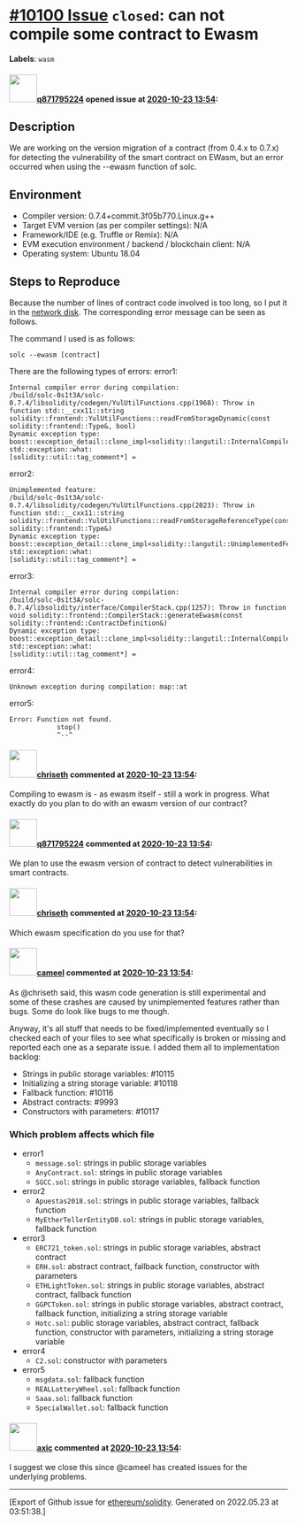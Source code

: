 # [\#10100 Issue](https://github.com/ethereum/solidity/issues/10100) `closed`: can not compile some contract to Ewasm
**Labels**: `wasm`


#### <img src="https://avatars.githubusercontent.com/u/33190881?v=4" width="50">[q871795224](https://github.com/q871795224) opened issue at [2020-10-23 13:54](https://github.com/ethereum/solidity/issues/10100):



## Description

We are working on the version migration of a contract (from 0.4.x to 0.7.x) for detecting the vulnerability of the smart contract on EWasm, but an error occurred when using the --ewasm function of solc.


## Environment

- Compiler version: 0.7.4+commit.3f05b770.Linux.g++
- Target EVM version (as per compiler settings): N/A
- Framework/IDE (e.g. Truffle or Remix): N/A
- EVM execution environment / backend / blockchain client: N/A
- Operating system: Ubuntu 18.04

## Steps to Reproduce

Because the number of lines of contract code involved is too long, so I put it in the [network disk](https://drive.google.com/drive/folders/1tYu8QYt3gO7nX3-kXYWD9H3hIrZiDqNs?usp=sharing). The corresponding error message can be seen as follows.


The command I used is as follows:

```
solc --ewasm [contract]
```

There are the following types of errors:
error1:
```
Internal compiler error during compilation:
/build/solc-0s1t3A/solc-0.7.4/libsolidity/codegen/YulUtilFunctions.cpp(1968): Throw in function std::__cxx11::string solidity::frontend::YulUtilFunctions::readFromStorageDynamic(const solidity::frontend::Type&, bool)
Dynamic exception type: boost::exception_detail::clone_impl<solidity::langutil::InternalCompilerError>
std::exception::what: 
[solidity::util::tag_comment*] =
```
error2:
```
Unimplemented feature:
/build/solc-0s1t3A/solc-0.7.4/libsolidity/codegen/YulUtilFunctions.cpp(2023): Throw in function std::__cxx11::string solidity::frontend::YulUtilFunctions::readFromStorageReferenceType(const solidity::frontend::Type&)
Dynamic exception type: boost::exception_detail::clone_impl<solidity::langutil::UnimplementedFeatureError>
std::exception::what: 
[solidity::util::tag_comment*] =
```
error3:
```
Internal compiler error during compilation:
/build/solc-0s1t3A/solc-0.7.4/libsolidity/interface/CompilerStack.cpp(1257): Throw in function void solidity::frontend::CompilerStack::generateEwasm(const solidity::frontend::ContractDefinition&)
Dynamic exception type: boost::exception_detail::clone_impl<solidity::langutil::InternalCompilerError>
std::exception::what: 
[solidity::util::tag_comment*] =
```
error4:
```
Unknown exception during compilation: map::at
```
error5:
```
Error: Function not found.
            stop()
            ^--^
```

#### <img src="https://avatars.githubusercontent.com/u/9073706?v=4" width="50">[chriseth](https://github.com/chriseth) commented at [2020-10-23 13:54](https://github.com/ethereum/solidity/issues/10100#issuecomment-715418500):

Compiling to ewasm is - as ewasm itself - still a work in progress. What exactly do you plan to do with an ewasm version of our contract?

#### <img src="https://avatars.githubusercontent.com/u/33190881?v=4" width="50">[q871795224](https://github.com/q871795224) commented at [2020-10-23 13:54](https://github.com/ethereum/solidity/issues/10100#issuecomment-715745564):

We plan to use the ewasm version of contract to detect vulnerabilities in smart contracts.

#### <img src="https://avatars.githubusercontent.com/u/9073706?v=4" width="50">[chriseth](https://github.com/chriseth) commented at [2020-10-23 13:54](https://github.com/ethereum/solidity/issues/10100#issuecomment-716636759):

Which ewasm specification do you use for that?

#### <img src="https://avatars.githubusercontent.com/u/137030?v=4" width="50">[cameel](https://github.com/cameel) commented at [2020-10-23 13:54](https://github.com/ethereum/solidity/issues/10100#issuecomment-717308697):

As @chriseth said, this wasm code generation is still experimental and some of these crashes are caused by unimplemented features rather than bugs. Some do look like bugs to me though.

Anyway, it's all stuff that needs to be fixed/implemented eventually so I checked each of your files to see what specifically is broken or missing and reported each one as a separate issue. I added them all to implementation backlog:
- Strings in public storage variables: #10115
- Initializing a string storage variable: #10118
- Fallback function: #10116
- Abstract contracts: #9993
- Constructors with parameters: #10117

### Which problem affects which file
- error1
    - `message.sol`: strings in public storage variables
    - `AnyContract.sol`: strings in public storage variables
    - `SGCC.sol`: strings in public storage variables, fallback function
- error2
    - `Apuestas2018.sol`: strings in public storage variables, fallback function
    - `MyEtherTellerEntityDB.sol`: strings in public storage variables, fallback function
- error3
    - `ERC721_token.sol`: strings in public storage variables, abstract contract
    - `ERH.sol`: abstract contract, fallback function, constructor with parameters
    - `ETHLightToken.sol`: strings in public storage variables, abstract contract, fallback function
    - `GGPCToken.sol`: strings in public storage variables, abstract contract, fallback function, initializing a string storage variable
    - `Hotc.sol`: public storage variables, abstract contract, fallback function, constructor with parameters, initializing a string storage variable
- error4
    - `C2.sol`: constructor with parameters
- error5
    - `msgdata.sol`: fallback function
    - `REALLotteryWheel.sol`: fallback function
    - `Saaa.sol`: fallback function
    - `SpecialWallet.sol`: fallback function

#### <img src="https://avatars.githubusercontent.com/u/20340?v=4" width="50">[axic](https://github.com/axic) commented at [2020-10-23 13:54](https://github.com/ethereum/solidity/issues/10100#issuecomment-720560066):

I suggest we close this since @cameel has created issues for the underlying problems.


-------------------------------------------------------------------------------



[Export of Github issue for [ethereum/solidity](https://github.com/ethereum/solidity). Generated on 2022.05.23 at 03:51:38.]
